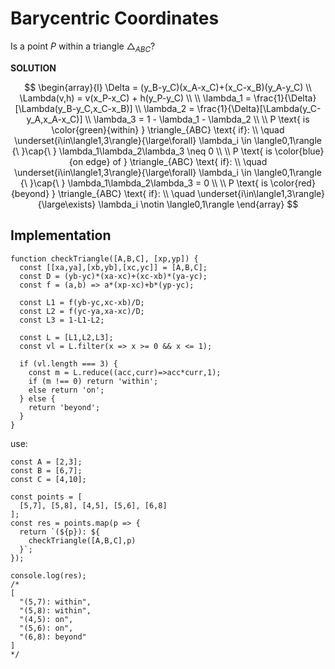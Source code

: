 # Barycentric Coordinates

Is a point $P$ within a triangle $\triangle_{ABC}$?

**SOLUTION**

$$
\begin{array}{l}
\Delta = (y_B-y_C)(x_A-x_C)+(x_C-x_B)(y_A-y_C)
\\
\Lambda(v,h) = v(x_P-x_C) + h(y_P-y_C)
\\
\\
\lambda_1 = \frac{1}{\Delta}[\Lambda(y_B-y_C,x_C-x_B)]
\\
\lambda_2 = \frac{1}{\Delta}[\Lambda(y_C-y_A,x_A-x_C)]
\\
\lambda_3 = 1 - \lambda_1 - \lambda_2
\\
\\
P \text{ is \color{green}{within} } \triangle_{ABC} \text{ if}:
\\
\quad
\underset{i\in\langle1,3\rangle}{\large\forall}
\lambda_i \in \langle0,1\rangle
{\ }\cap{\ }
\lambda_1\lambda_2\lambda_3 \neq 0
\\
\\
P \text{ is \color{blue}{on edge} of } \triangle_{ABC} \text{ if}:
\\
\quad
\underset{i\in\langle1,3\rangle}{\large\forall}
\lambda_i \in \langle0,1\rangle
{\ }\cap{\ } 
\lambda_1\lambda_2\lambda_3 = 0
\\
\\
P \text{ is \color{red}{beyond} } \triangle_{ABC} \text{ if}:
\\
\quad
\underset{i\in\langle1,3\rangle}{\large\exists}
\lambda_i \notin \langle0,1\rangle
\end{array}
$$

## Implementation

```
function checkTriangle([A,B,C], [xp,yp]) {
  const [[xa,ya],[xb,yb],[xc,yc]] = [A,B,C];
  const D = (yb-yc)*(xa-xc)+(xc-xb)*(ya-yc);
  const f = (a,b) => a*(xp-xc)+b*(yp-yc);
	
  const L1 = f(yb-yc,xc-xb)/D;
  const L2 = f(yc-ya,xa-xc)/D;
  const L3 = 1-L1-L2;
	
  const L = [L1,L2,L3];
  const vl = L.filter(x => x >= 0 && x <= 1);
	
  if (vl.length === 3) {
    const m = L.reduce((acc,curr)=>acc*curr,1);
    if (m !== 0) return 'within';
    else return 'on';
  } else {
    return 'beyond';
  }
}
```

use:

```
const A = [2,3];
const B = [6,7];
const C = [4,10];

const points = [
  [5,7], [5,8], [4,5], [5,6], [6,8]
];
const res = points.map(p => {
  return `(${p}): ${
    checkTriangle([A,B,C],p)
  }`;
});

console.log(res);
/*
[
  "(5,7): within",
  "(5,8): within",
  "(4,5): on",
  "(5,6): on",
  "(6,8): beyond"
]
*/
```


